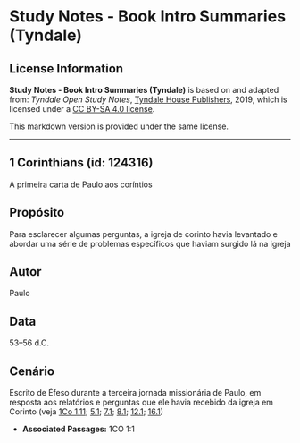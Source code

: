 # Study Notes - Book Intro Summaries (Tyndale)

## License Information

**Study Notes - Book Intro Summaries (Tyndale)** is based on and adapted from: _Tyndale Open Study Notes_, [Tyndale House Publishers](https://tyndaleopenresources.com/), 2019, which is licensed under a [CC BY-SA 4.0 license](https://creativecommons.org/licenses/by-sa/4.0/legalcode.en).

This markdown version is provided under the same license.



--------------------------------

## 1 Corinthians (id: 124316)

A primeira carta de Paulo aos coríntios

Propósito
---------

Para esclarecer algumas perguntas, a igreja de corinto havia levantado e abordar uma série de problemas específicos que haviam surgido lá na igreja

Autor
-----

Paulo

Data
----

53–56 d.C.

Cenário
-------

Escrito de Éfeso durante a terceira jornada missionária de Paulo, em resposta aos relatórios e perguntas que ele havia recebido da igreja em Corinto (veja [1Co 1\.11](https://ref.ly/1Cor1:11); [5\.1](https://ref.ly/1Cor5:1); [7\.1](https://ref.ly/1Cor7:1); [8\.1](https://ref.ly/1Cor8:1); [12\.1](https://ref.ly/1Cor12:1); [16\.1](https://ref.ly/1Cor16:1))

* **Associated Passages:** 1CO 1:1

